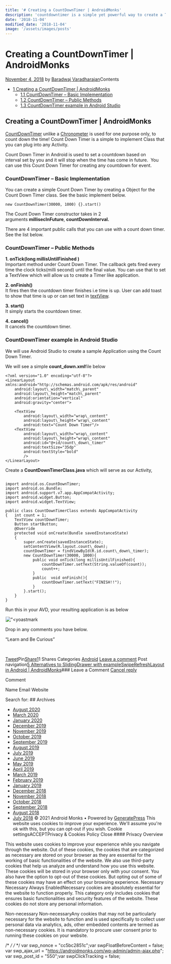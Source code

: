 ```yaml
---
title: '# Creating a CountDownTimer | AndroidMonks'
description: 'countdowntimer is a simple yet powerful way to create a Timer in Android. The callbacks are tick() start() cancel() finish(). Sample example app is present.'
date: '2018-11-04'
modified_date: '2018-11-04'
image: '/assets/images/posts'
---
```

# Creating a CountDownTimer | AndroidMonks

 [November 4, 2018](https://androidmonks.com/countdowntimer/ "5:21 pm") by [Baradwaj Varadharajan](https://androidmonks.com/author/admin/ "View all posts by Baradwaj Varadharajan")Contents

* [1 Creating a CountDownTimer | AndroidMonks](#Creating_a_CountDownTimer_AndroidMonks)
	+ [1.1 CountDownTimer – Basic Implementation](#CountDownTimer_8211_Basic_Implementation)
	+ [1.2 CountDownTimer – Public Methods](#CountDownTimer_8211_Public_Methods)
	+ [1.3 CountDownTimer example in Android Studio](#CountDownTimer_example_in_Android_Studio)
## Creating a CountDownTimer | AndroidMonks

[CountDownTimer](https://androidmonks.com/countdowntimer/) unlike a [Chronometer](https://androidmonks.com/chronometer/) is used for one purpose only, to count down the time! Count Down Timer is a simple to implement Class that you can plug into any Activity.

Count Down Timer in Android is used to set a countdown based on interval set by you and it will stop when the time has come in future.  You can use this Count Down Timer for creating any countdown for event.

### CountDownTimer – Basic Implementation

You can create a simple Count Down Timer by creating a Object for the Count Down Timer class. See the basic implement below.


```
new CountDownTimer(30000, 1000) {}.start()
```
The Count Down Timer constructor takes in 2 arguments **millisecInFuture**, **countDownInterval.**

There are 4 important public calls that you can use with a count down timer. See the list below.

### CountDownTimer – Public Methods

**1. onTick(long millisUntilFinished )**  
 Important method under Count Down Timer. The callback gets fired every time the clock ticks(milli second) until the final value. You can use that to set a TextView which will allow us to create a Timer like application.

**2. onFinish()**  
 It fires then the countdown timer finishes i.e time is up. User can add toast to show that time is up or can set text in [textView](https://androidmonks.com/textview-android-usage-implementation/).

**3. start()**  
 It simply starts the countdown timer.

**4. cancel()**  
 It cancels the countdown timer.

###  CountDownTimer example in Android Studio

We will use Android Studio to create a sample Application using the Count Down Timer.

We will see a simple **count\_down.xml**file below


```
<?xml version="1.0" encoding="utf-8"?>
<LinearLayout xmlns:android="http://schemas.android.com/apk/res/android"
    android:layout\_width="match\_parent"
    android:layout\_height="match\_parent"
    android:orientation="vertical"
    android:gravity="center">
    
    <TextView
        android:layout\_width="wrap\_content"
        android:layout\_height="wrap\_content"
        android:text="Count Down Timer"/>
    <TextView
        android:layout\_width="wrap\_content"
        android:layout\_height="wrap\_content"
        android:id="@+id/count\_down\_timer"
        android:textSize="35dp"
        android:textStyle="bold"
        />
</LinearLayout>
```
Create a **CountDownTimerClass.java** which will serve as our Activity,


```

import android.os.CountDownTimer;
import android.os.Bundle;
import android.support.v7.app.AppCompatActivity;
import android.widget.Button;
import android.widget.TextView;

public class CountDownTimerClass extends AppCompatActivity
{   int count = 1;
    TextView countDownTimer;
    Button startButton;
    @Override
    protected void onCreate(Bundle savedInstanceState)
    {
        super.onCreate(savedInstanceState);
        setContentView(R.layout.count\_down);
        countDownTimer = findViewById(R.id.count\_down\_timer);
        new CountDownTimer(30000, 1000){
            public void onTick(long millisUntilFinished){
                countDownTimer.setText(String.valueOf(count));
                count++;
            }
            public  void onFinish(){
                countDownTimer.setText("FINISH!!");
            }
        }.start();
    }
}
```
Run this in your AVD, your resulting application is as below

!["<yoastmark](data:image/gif;base64,R0lGODlhAQABAIAAAAAAAP///yH5BAEAAAAALAAAAAABAAEAAAIBRAA7)!["<yoastmark](https://androidmonks.com/wp-content/uploads/2018/11/countdowntimer.gif)

Drop in any comments you have below.

“Learn and Be Curious”

 

[Tweet](https://twitter.com/intent/tweet?text=Creating+a+CountDownTimer++AndroidMonks&url=https%3A%2F%2Fandroidmonks.com%2Fcountdowntimer%2F)Pin[Share1](https://www.facebook.com/share.php?u=https%3A%2F%2Fandroidmonks.com%2Fcountdowntimer%2F)1 Shares Categories [Android](https://androidmonks.com/category/android/) [Leave a comment](https://androidmonks.com/countdowntimer/#respond) Post navigation[5 Alternatives to SlidingDrawer with example](https://androidmonks.com/slidingdrawer-alternatives/)[SwipeRefreshLayout in Android | AndroidMonks](https://androidmonks.com/swiperefreshlayout/)### Leave a Comment [Cancel reply](/countdowntimer/#respond)

Comment

Name Email Website  

  Search for:   ## Archives

* [August 2020](https://androidmonks.com/2020/08/)
* [March 2020](https://androidmonks.com/2020/03/)
* [January 2020](https://androidmonks.com/2020/01/)
* [December 2019](https://androidmonks.com/2019/12/)
* [November 2019](https://androidmonks.com/2019/11/)
* [October 2019](https://androidmonks.com/2019/10/)
* [September 2019](https://androidmonks.com/2019/09/)
* [August 2019](https://androidmonks.com/2019/08/)
* [July 2019](https://androidmonks.com/2019/07/)
* [June 2019](https://androidmonks.com/2019/06/)
* [May 2019](https://androidmonks.com/2019/05/)
* [April 2019](https://androidmonks.com/2019/04/)
* [March 2019](https://androidmonks.com/2019/03/)
* [February 2019](https://androidmonks.com/2019/02/)
* [January 2019](https://androidmonks.com/2019/01/)
* [December 2018](https://androidmonks.com/2018/12/)
* [November 2018](https://androidmonks.com/2018/11/)
* [October 2018](https://androidmonks.com/2018/10/)
* [September 2018](https://androidmonks.com/2018/09/)
* [August 2018](https://androidmonks.com/2018/08/)
* [July 2018](https://androidmonks.com/2018/07/)
 © 2021 Android Monks • Powered by [GeneratePress](https://generatepress.com) This website uses cookies to improve your experience. We'll assume you're ok with this, but you can opt-out if you wish. Cookie settingsACCEPTPrivacy & Cookies Policy   Close #### Privacy Overview

This website uses cookies to improve your experience while you navigate through the website. Out of these cookies, the cookies that are categorized as necessary are stored on your browser as they are essential for the working of basic functionalities of the website. We also use third-party cookies that help us analyze and understand how you use this website. These cookies will be stored in your browser only with your consent. You also have the option to opt-out of these cookies. But opting out of some of these cookies may have an effect on your browsing experience.  Necessary  Necessary Always EnabledNecessary cookies are absolutely essential for the website to function properly. This category only includes cookies that ensures basic functionalities and security features of the website. These cookies do not store any personal information.

 Non-necessary  Non-necessaryAny cookies that may not be particularly necessary for the website to function and is used specifically to collect user personal data via analytics, ads, other embedded contents are termed as non-necessary cookies. It is mandatory to procure user consent prior to running these cookies on your website.

  /* <![CDATA[ */
var tocplus = {"visibility\_show":"show","visibility\_hide":"hide","width":"Auto"};
/* ]]> */  /* <![CDATA[ */
var socialWarfare = {"addons":[],"post\_id":"550","variables":{"emphasizeIcons":false,"powered\_by\_toggle":false,"affiliate\_link":"https:\/\/warfareplugins.com"},"floatBeforeContent":""};
/* ]]> */         var swp\_nonce = "cc5bc2851c";var swpFloatBeforeContent = false; var swp\_ajax\_url = "https://androidmonks.com/wp-admin/admin-ajax.php"; var swp\_post\_id = "550";var swpClickTracking = false; 
